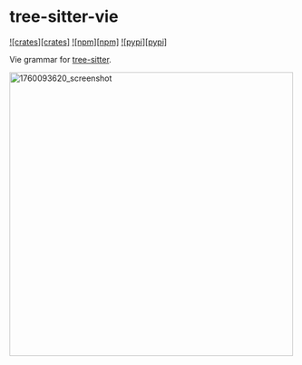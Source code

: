 # tree-sitter-vie

[![crates][crates]](https://crates.io/crates/tree-sitter-vie)
[![npm][npm]](https://www.npmjs.com/package/tree-sitter-vie)
[![pypi][pypi]](https://pypi.org/project/tree-sitter-vie)

Vie grammar for [tree-sitter](https://tree-sitter.github.io/tree-sitter/index.html).

<img width="500" alt="1760093620_screenshot" src="https://github.com/user-attachments/assets/b557b160-7b08-4ee1-b3d7-ec0dd9e6a235" />
